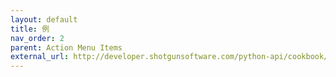 ```yaml
---
layout: default
title: 例
nav_order: 2
parent: Action Menu Items
external_url: http://developer.shotgunsoftware.com/python-api/cookbook/examples/ami_handler.html
---
```

